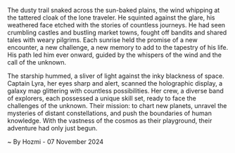 
The dusty trail snaked across the sun-baked plains, the wind whipping at the tattered cloak of the lone traveler. He squinted against the glare, his weathered face etched with the stories of countless journeys.  He had seen crumbling castles and bustling market towns, fought off bandits and shared tales with weary pilgrims.  Each sunrise held the promise of a new encounter, a new challenge, a new memory to add to the tapestry of his life. His path led him ever onward, guided by the whispers of the wind and the call of the unknown. 

The starship hummed, a sliver of light against the inky blackness of space.  Captain Lyra, her eyes sharp and alert, scanned the holographic display, a galaxy map glittering with countless possibilities.  Her crew, a diverse band of explorers, each possessed a unique skill set, ready to face the challenges of the unknown.  Their mission: to chart new planets, unravel the mysteries of distant constellations, and push the boundaries of human knowledge.  With the vastness of the cosmos as their playground, their adventure had only just begun. 

~ By Hozmi - 07 November 2024
